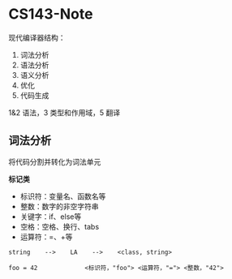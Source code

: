 # CS143-Note

现代编译器结构：
1. 词法分析
2. 语法分析
3. 语义分析
4. 优化
5. 代码生成

1&2 语法，3 类型和作用域，5 翻译

## 词法分析

将代码分割并转化为词法单元

**标记类**
- 标识符：变量名、函数名等
- 整数：数字的非空字符串
- 关键字：if、else等
- 空格：空格、换行、tabs
- 运算符：=、+等

```c=
string    -->    LA    -->    <class, string>

foo = 42             <标识符，"foo"> <运算符，"="> <整数，"42">
```

